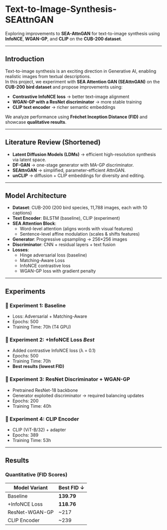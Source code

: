 # Text-to-Image-Synthesis-SEAttnGAN
Exploring improvements to **SEA-AttnGAN** for text-to-image synthesis using **InfoNCE**, **WGAN-GP**, and **CLIP** on the **CUB-200 dataset**.

---

## Introduction
Text-to-image synthesis is an exciting direction in Generative AI, enabling realistic images from textual descriptions.  
In this project, we experiment with **SEA Attention GAN (SEAttnGAN)** on the **CUB-200 bird dataset** and propose improvements using:

- **Contrastive InfoNCE loss** → better text–image alignment  
- **WGAN-GP with a ResNet discriminator** → more stable training  
- **CLIP text encoder** → richer semantic embeddings  

We analyze performance using **Fréchet Inception Distance (FID)** and showcase **qualitative results**.

---

## Literature Review (Shortened)

- **Latent Diffusion Models (LDMs)** → efficient high-resolution synthesis via latent space.  
- **DF-GAN** → one-stage generator with MA-GP discriminator.  
- **SEAttnGAN** → simplified, parameter-efficient AttnGAN.  
- **unCLIP** → diffusion + CLIP embeddings for diversity and editing.  

---

## Model Architecture

- **Dataset**: CUB-200 (200 bird species, 11,788 images, each with 10 captions)  
- **Text Encoder**: BiLSTM (baseline), CLIP (experiment)  
- **SEA Attention Block**:  
  - Word-level attention (aligns words with visual features)  
  - Sentence-level affine modulation (scales & shifts features)  
- **Generator**: Progressive upsampling → 256×256 images  
- **Discriminator**: CNN + residual layers + text fusion  
- **Losses**:  
  - Hinge adversarial loss (baseline)  
  - Matching-Aware Loss  
  - InfoNCE contrastive loss  
  - WGAN-GP loss with gradient penalty  
---

## Experiments

### 🔹 Experiment 1: Baseline
- Loss: Adversarial + Matching-Aware  
- Epochs: 500  
- Training Time: 70h (T4 GPU)  

### 🔹 Experiment 2: +InfoNCE Loss *Best*
- Added contrastive InfoNCE loss (λ = 0.1)  
- Epochs: 500  
- Training Time: 70h  
- **Best results (lowest FID)**  

### 🔹 Experiment 3: ResNet Discriminator + WGAN-GP
- Pretrained ResNet-18 backbone  
- Generator exploited discriminator → required balancing updates  
- Epochs: 200  
- Training Time: 40h  

### 🔹 Experiment 4: CLIP Encoder
- CLIP (ViT-B/32) + adapter  
- Epochs: 389  
- Training Time: 53h  

---

## Results

### Quantitative (FID Scores)
| Model Variant          | Best FID ↓ |
|-------------------------|------------|
| Baseline               | **139.79** |
| +InfoNCE Loss          | **118.76** |
| ResNet-WGAN-GP         | ~217       |
| CLIP Encoder           | ~239       |

